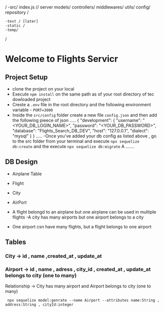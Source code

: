 / 
    -src/
        index.js // server 
        models/
        controllers/
        middlewares/
        utils/
        config/
        repository /
        
    -test / [later]
    -static /
    -temp/
    


 
/

# Welcome to Flights Servicr 

## Project Setup 
- clone the project on your local 
- Execute `npm install` on the same path as of your root directory of tec dowloaded project 
- Creste a `.env` file in the root directory and the following environment  variable 
      - `PORT=3000`
- Inside the `src/config` folder create a new file `config.json` and then add the following pieece of json
.....
{
  "development": {
    "username": "<YOUR_DB_LOGIN_NAME>",
    "password": "<YOUR_DB_PASSWORD>",
    "database": "Flights_Search_DB_DEV",
    "host": "127.0.0.1",
    "dialect": "mysql"
  }
}
.....
-Once you've added your db config as listed above , go to the src folder from your terminal and execute `npx sequelize db:create`
and the execute 
`npx sequelize db:migrate` A
.......


## DB Design 
  - Airplane Table 
  - Flight 
  - City 
  - AirPort 


  -  A flight belongd to an  airplane but one airplane can be used in multiple flights 
  -A city has many airports but one airport belongs to a city 
  - One airport csn have many flights, but a flight belongs to one  airport 

  ## Tables 
  ### City -> id , name ,created_at , update_at 
  ### Airport -> id , name  , adress , city_id , created_at , update_at    belongs to city (one to many)
  Relationship -> City has many airport and Airport belongs to city (one to many) 
  ``````
   npx sequelize model:genrate --name Airport --attributes name:String , address:String , cityId:integer

  ```````